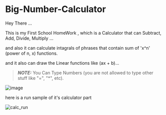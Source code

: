 # Big-Number-Calculator
Hey There ...

This is my First School HomeWork , 
which is a Calculator that can Subtract, Add, Divide, Multiply ...

and also it can calculate intagrals of phrases that contain sum of 'x^n' (power of n, x) functions.

and it also can draw the Linear functions like (ax + b)...

> **_NOTE:_**  You Can Type Numbers (you are not allowed to type other stuff like "=", "*", etc).

![image](https://user-images.githubusercontent.com/80680631/112716751-f69c9f00-8f05-11eb-8107-218d3df1fba6.png)

here is a run sample of it's calculator part

![calc_run](https://user-images.githubusercontent.com/80680631/112719344-2bb0ed80-8f16-11eb-8788-3adc9417399e.gif)
